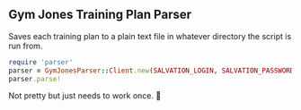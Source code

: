 ## Gym Jones Training Plan Parser

Saves each training plan to a plain text file in whatever directory the
script is run from.

```ruby
require 'parser'
parser = GymJonesParser::Client.new(SALVATION_LOGIN, SALVATION_PASSWORD)
parser.parse!
```

Not pretty but just needs to work once. :metal:
